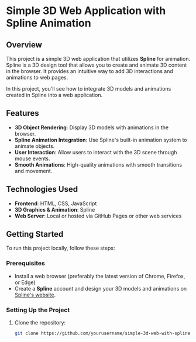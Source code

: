 # Simple 3D Web Application with Spline Animation

## Overview

This project is a simple 3D web application that utilizes **Spline** for animation. Spline is a 3D design tool that allows you to create and animate 3D content in the browser. It provides an intuitive way to add 3D interactions and animations to web pages.

In this project, you'll see how to integrate 3D models and animations created in Spline into a web application.

## Features

- **3D Object Rendering**: Display 3D models with animations in the browser.
- **Spline Animation Integration**: Use Spline's built-in animation system to animate objects.
- **User Interaction**: Allow users to interact with the 3D scene through mouse events.
- **Smooth Animations**: High-quality animations with smooth transitions and movement.

## Technologies Used

- **Frontend**: HTML, CSS, JavaScript
- **3D Graphics & Animation**: Spline
- **Web Server**: Local or hosted via GitHub Pages or other web services

## Getting Started

To run this project locally, follow these steps:

### Prerequisites

- Install a web browser (preferably the latest version of Chrome, Firefox, or Edge)
- Create a **Spline** account and design your 3D models and animations on [Spline's website](https://spline.design/).

### Setting Up the Project

1. Clone the repository:
   ```bash
   git clone https://github.com/yourusername/simple-3d-web-with-spline.git
